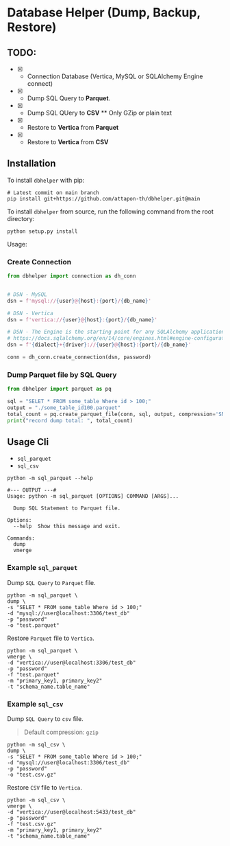# Database Helper (Dump, Backup, Restore)
> 

## TODO:  
- [x] - Connection Database (Vertica, MySQL or SQLAlchemy Engine connect)
- [x] - Dump SQL Query to **Parquet**.
- [x] - Dump SQL QUery to **CSV**  ** Only GZip or plain text
- [x] - Restore to **Vertica** from **Parquet**
- [x] - Restore to **Vertica** from **CSV**

    

## Installation

To install `dbhelper` with pip:
```shell
# Latest commit on main branch
pip install git+https://github.com/attapon-th/dbhelper.git@main
```

To install `dbhelper` from source, run the following command from the root directory:
```
python setup.py install
```


Usage:

### Create Connection
```python
from dbhelper import connection as dh_conn


# DSN - MySQL
dsn = f'mysql://{user}@{host}:{port}/{db_name}'

# DSN - Vertica
dsn = f'vertica://{user}@{host}:{port}/{db_name}'

# DSN - The Engine is the starting point for any SQLAlchemy application
# https://docs.sqlalchemy.org/en/14/core/engines.html#engine-configuration
dsn = f'{dialect}+{driver}://{user}@{host}:{port}/{db_name}'

conn = dh_conn.create_connection(dsn, password)

```

### Dump Parquet file by SQL Query
```python
from dbhelper import parquet as pq

sql = "SELET * FROM some_table Where id > 100;"
output = "./some_table_id100.parquet"
total_count = pq.create_parquet_file(conn, sql, output, compression='SNAPPY', func_print=print)
print("record dump total: ", total_count)
```


## Usage Cli

- `sql_parquet`  
- `sql_csv`
```
python -m sql_parquet --help

#--- OUTPUT ---#
Usage: python -m sql_parquet [OPTIONS] COMMAND [ARGS]...

  Dump SQL Statement to Parquet file.

Options:
  --help  Show this message and exit.

Commands:
  dump
  vmerge
```

### Example `sql_parquet`

Dump `SQL Query` to `Parquet` file.
```
python -m sql_parquet \
dump \
-s "SELET * FROM some_table Where id > 100;"
-d "mysql://user@localhost:3306/test_db"
-p "password" 
-o "test.parquet"
```


Restore `Parquet` file to `Vertica`.
```
python -m sql_parquet \
vmerge \
-d "vertica://user@localhost:3306/test_db"
-p "password" 
-f "test.parquet"
-m "primary_key1, primary_key2"
-t "schema_name.table_name"
```

### Example `sql_csv`


Dump `SQL Query` to `csv` file.

> Default compression: `gzip`
```
python -m sql_csv \
dump \
-s "SELET * FROM some_table Where id > 100;"
-d "mysql://user@localhost:3306/test_db"
-p "password" 
-o "test.csv.gz"
```


Restore `CSV` file to `Vertica`.
```
python -m sql_csv \
vmerge \
-d "vertica://user@localhost:5433/test_db"
-p "password" 
-f "test.csv.gz"
-m "primary_key1, primary_key2"
-t "schema_name.table_name"
```